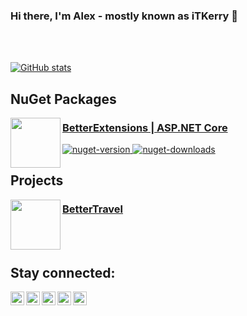 ### Hi there, I'm Alex - mostly known as iTKerry 👋

<br />
<br />

[![GitHub stats](https://github-readme-stats.vercel.app/api?username=itkerry&show_icons=true&include_all_commits=true&hide_border=true)](https://github.com/iTKerry)

## NuGet Packages
<p align="center">
    <img width="80px" src="https://github.com/itkerry/better-extensions-aspnet/raw/master/icon.png" align="left" />
    <a href="https://github.com/iTKerry/better-extensions-aspnet">
        <h3 align="left">BetterExtensions | ASP.NET Core</h3>
    </a>
</p>
<p align="left">
    <a href="https://www.nuget.org/packages/BetterExtensions.AspNet/">
        <img alt="nuget-version" src="https://img.shields.io/nuget/v/BetterExtensions.AspNet.svg" />
    </a>
    <a href="https://www.nuget.org/packages/BetterExtensions.AspNet/">
        <img alt="nuget-downloads" src="https://img.shields.io/nuget/dt/BetterExtensions.AspNet.svg" />
    </a>
</p>

## Projects
<p align="center">
    <img width="80px" src="https://github.com/itkerry/better-travel/raw/master/icon.png" align="left" />
    <a href="https://github.com/iTKerry/better-extensions-aspnet">
        <h3 align="left">BetterTravel</h3>
    </a>
</p>

<br />
<br />

## Stay connected:

[<img align="left" alt="StackOverflow" width="22px" src="https://cdn.jsdelivr.net/npm/simple-icons@v3/icons/stackoverflow.svg" />][stackoverflow]
[<img align="left" alt="YouTube" width="22px" src="https://cdn.jsdelivr.net/npm/simple-icons@v3/icons/youtube.svg" />][youtube]
[<img align="left" alt="Twitter" width="22px" src="https://cdn.jsdelivr.net/npm/simple-icons@v3/icons/twitter.svg" />][twitter]
[<img align="left" alt="LinkedIn" width="22px" src="https://cdn.jsdelivr.net/npm/simple-icons@v3/icons/linkedin.svg" />][linkedin]
[<img align="left" alt="Instagram" width="22px" src="https://cdn.jsdelivr.net/npm/simple-icons@v3/icons/instagram.svg" />][instagram]

[twitter]: https://twitter.com/iTKerry_
[youtube]: https://www.youtube.com/channel/UC6e15MO-hrUVVOSOYnbe7Qw
[instagram]: https://www.instagram.com/itkerry_
[linkedin]: https://www.linkedin.com/in/alex-katrynets
[stackoverflow]: https://stackoverflow.com/users/7330025/itkerry?tab=profile

